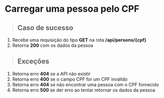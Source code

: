 # Carregar uma pessoa pelo CPF

> ## Caso de sucesso

1. Recebe uma requisição do tipo **GET** na rota **/api/persons/{cpf}**
2. Retorna **200** com os dados da pessoa

> ## Exceções

1. Retorna erro **404** se a API não existir
2. Retorna erro **400** se o campo CPF for um CPF inválido
3. Retorna erro **404** se não encontrar uma pessoa com o CPF fornecido
4. Retorna erro **500** se der erro ao tentar retornar os dados da pessoa